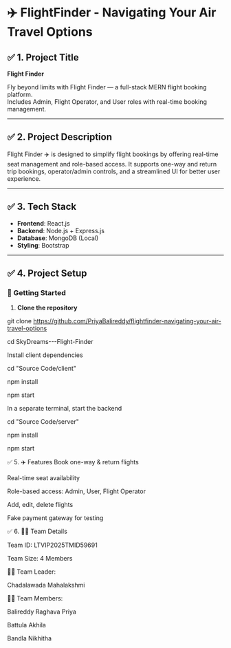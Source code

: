 # ✈️ FlightFinder - Navigating Your Air Travel Options

## ✅ 1. Project Title

**Flight Finder**

Fly beyond limits with Flight Finder — a full-stack MERN flight booking platform.  
Includes Admin, Flight Operator, and User roles with real-time booking management.

---

## ✅ 2. Project Description

Flight Finder ✈️ is designed to simplify flight bookings by offering real-time seat management and role-based access. It supports one-way and return trip bookings, operator/admin controls, and a streamlined UI for better user experience.

---

## ✅ 3. Tech Stack

- **Frontend**: React.js  
- **Backend**: Node.js + Express.js  
- **Database**: MongoDB (Local)  
- **Styling**: Bootstrap

---

## ✅ 4. Project Setup

### 🔧 Getting Started

1. **Clone the repository**

git clone https://github.com/PriyaBalireddy/flightfinder-navigating-your-air-travel-options

cd SkyDreams---Flight-Finder

Install client dependencies

cd "Source Code/client"

npm install

npm start

In a separate terminal, start the backend


cd "Source Code/server"

npm install

npm start


✅ 5. ✈️ Features
Book one-way & return flights

Real-time seat availability

Role-based access: Admin, User, Flight Operator

Add, edit, delete flights

Fake payment gateway for testing

✅ 6. 👨‍💻 Team Details

Team ID: LTVIP2025TMID59691

Team Size: 4 Members

👩‍💼 Team Leader:

Chadalawada Mahalakshmi

👩‍💻 Team Members:

Balireddy Raghava Priya

Battula Akhila

Bandla Nikhitha


